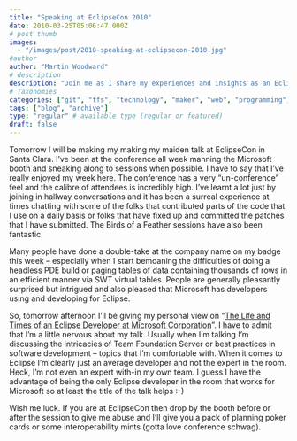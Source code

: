 ```yaml
---
title: "Speaking at EclipseCon 2010"
date: 2010-03-25T05:06:47.000Z
# post thumb
images:
  - "/images/post/2010-speaking-at-eclipsecon-2010.jpg"
#author
author: "Martin Woodward"
# description
description: "Join me as I share my experiences and insights as an Eclipse developer at Microsoft during my first talk at EclipseCon 2010."
# Taxonomies
categories: ["git", "tfs", "technology", "maker", "web", "programming", "personal"]
tags: ["blog", "archive"]
type: "regular" # available type (regular or featured)
draft: false
---
```

[](http://www.eclipsecon.org/2010/) Tomorrow I will be making my making my maiden talk at EclipseCon in Santa Clara.  I’ve been at the conference all week manning the Microsoft booth and sneaking along to sessions when possible.  I have to say that I’ve really enjoyed my week here.  The conference has a very “un-conference” feel and the calibre of attendees is incredibly high.  I’ve learnt a lot just by joining in hallway conversations and it has been a surreal experience at times chatting with some of the folks that contributed parts of the code that I use on a daily basis or folks that have fixed up and committed the patches that I have submitted.  The Birds of a Feather sessions have also been fantastic.  

Many people have done a double-take at the company name on my badge this week – especially when I start bemoaning the difficulties of doing a headless PDE build or paging tables of data containing thousands of rows in an efficient manner via SWT virtual tables.  People are generally pleasantly surprised but intrigued and also pleased that Microsoft has developers using and developing for Eclipse.  

So, tomorrow afternoon I’ll be giving my personal view on “[The Life and Times of an Eclipse Developer at Microsoft Corporation](http://www.eclipsecon.org/2010/sessions/?page=sessions&id=1476)”.  I have to admit that I’m a little nervous about my talk.  Usually when I’m talking I’m discussing the intricacies of Team Foundation Server or best practices in software development – topics that I’m comfortable with.  When it comes to Eclipse I’m clearly just an average developer and not the expert in the room.  Heck, I’m not even an expert with-in my own team.  I guess I have the advantage of being the only Eclipse developer in the room that works for Microsoft so at least the title of the talk helps :-)  

Wish me luck.  If you are at EclipseCon then drop by the booth before or after the session to give me abuse and I’ll give you a pack of planning poker cards or some interoperability mints (gotta love conference schwag).